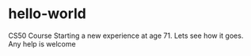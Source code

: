 # hello-world
CS50 Course
Starting a new experience at age 71. Lets see how it goes.
Any help is welcome
